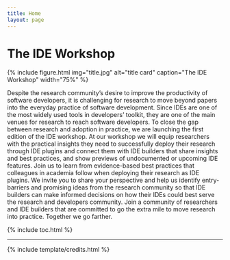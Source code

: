 ```yaml
---
title: Home
layout: page
---
```


# The IDE Workshop

{% include figure.html img="title.jpg" alt="title card" caption="The IDE Workshop" width="75%" %}

Despite the research community’s desire to improve the productivity of software developers, it is challenging for research to move beyond papers into the everyday practice of software development. Since IDEs are one of the most widely used tools in developers’ toolkit, they are one of the main venues for research to reach software developers. To close the gap between research and adoption in practice, we are launching the first edition of the IDE workshop. At our workshop we will equip researchers with the practical insights they need to successfully deploy their research through IDE plugins and connect them with IDE builders that share insights and best practices, and show previews of undocumented or upcoming IDE features. Join us to learn from evidence-based best practices that colleagues in academia follow when deploying their research as IDE plugins. We invite you to share your perspective and help us identify entry-barriers and promising ideas from the research community so that IDE builders can make informed decisions on how their IDEs could best serve the research and developers community. Join a community of researchers and IDE builders that are committed to go the extra mile to move research into practice. Together we go farther.

{% include toc.html %}

------

{% include template/credits.html %}
